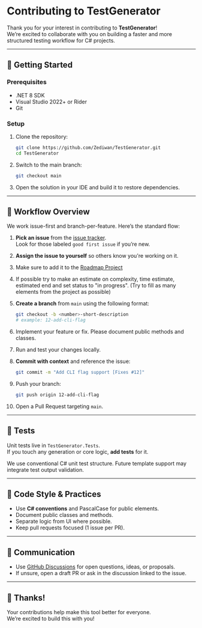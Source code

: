 # Contributing to TestGenerator

Thank you for your interest in contributing to **TestGenerator**!  
We’re excited to collaborate with you on building a faster and more structured testing workflow for C# projects.

---

## 🔧 Getting Started

### Prerequisites
- .NET 8 SDK
- Visual Studio 2022+ or Rider
- Git

### Setup
1. Clone the repository:
   ```bash
   git clone https://github.com/Zediwan/TestGenerator.git
   cd TestGenerator
   ```
2. Switch to the main branch:
   ```bash
   git checkout main
   ```
3. Open the solution in your IDE and build it to restore dependencies.

---

## 🔨 Workflow Overview

We work issue-first and branch-per-feature. Here’s the standard flow:

1. **Pick an issue** from the [issue tracker](https://github.com/Zediwan/TestGenerator/issues).  
   Look for those labeled `good first issue` if you’re new.

2. **Assign the issue to yourself** so others know you're working on it.

3. Make sure to add it to the [Roadmap Project](https://github.com/users/Zediwan/projects/6)

4. If possible try to make an estimate on complexity, time estimate, estimated end and set status to "in progress". (Try to fill as many elements from the project as possible)

5. **Create a branch** from `main` using the following format:
   ```bash
   git checkout -b <number>-short-description
   # example: 12-add-cli-flag
   ```

6. Implement your feature or fix. Please document public methods and classes.

7. Run and test your changes locally.

8. **Commit with context** and reference the issue:
   ```bash
   git commit -m "Add CLI flag support [Fixes #12]"
   ```

9. Push your branch:
   ```bash
   git push origin 12-add-cli-flag
   ```

10. Open a Pull Request targeting `main`.

---

## 🧪 Tests

Unit tests live in `TestGenerator.Tests`.  
If you touch any generation or core logic, **add tests** for it.

We use conventional C# unit test structure. Future template support may integrate test output validation.

---

## 🧼 Code Style & Practices

- Use **C# conventions** and PascalCase for public elements.
- Document public classes and methods.
- Separate logic from UI where possible.
- Keep pull requests focused (1 issue per PR).

---

## 💬 Communication

- Use [GitHub Discussions](https://github.com/Zediwan/TestGenerator/discussions) for open questions, ideas, or proposals.
- If unsure, open a draft PR or ask in the discussion linked to the issue.

---

## 🙌 Thanks!

Your contributions help make this tool better for everyone.  
We’re excited to build this with you!
